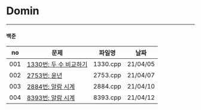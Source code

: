 # Domin
---

#### 백준

|no|문제|파일명|날짜|
|-----|------------------------------------------------------------------|----------|----------|
| 001 | [1330번: 두 수 비교하기](https://www.acmicpc.net/problem/1330)    | 1330.cpp | 21/04/05 |
| 002 | [2753번: 윤년](https://www.acmicpc.net/problem/2753)             | 2753.cpp | 21/04/07 |
| 003 | [2884번: 알람 시계](https://www.acmicpc.net/problem/2884)        | 2884.cpp | 21/04/10 |
| 004 | [8393번: 알람 시계](https://www.acmicpc.net/problem/8393)        | 8393.cpp | 21/04/12 |
